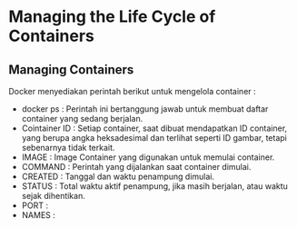 # Managing the Life Cycle of Containers

## Managing Containers
Docker menyediakan perintah berikut untuk mengelola container :
- docker ps : Perintah ini bertanggung jawab untuk membuat daftar container yang sedang berjalan.
- Cointainer ID : Setiap container, saat dibuat mendapatkan ID container, yang berupa angka heksadesimal dan terlihat seperti ID gambar, tetapi sebenarnya tidak terkait.
- IMAGE : Image Container yang digunakan untuk memulai container.
- COMMAND : Perintah yang dijalankan saat container dimulai.
- CREATED : Tanggal dan waktu penampung dimulai.
- STATUS : Total waktu aktif penampung, jika masih berjalan, atau waktu sejak dihentikan.
- PORT :
- NAMES :

